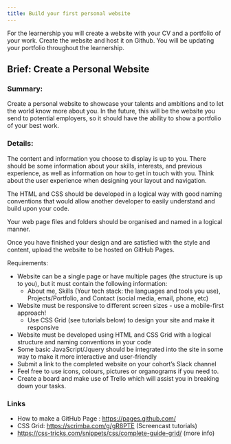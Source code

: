 ```yaml
---
title: Build your first personal website
---
```


For the learnership you will create a website with your CV and a portfolio of your work. Create the website and host it on Github. You will be updating your portfolio throughout the learnership.

## Brief: Create a Personal Website

### Summary:

Create a personal website to showcase your talents and ambitions and to let the world know more about you. In the future, this will be the website you send to potential employers, so it should have the ability to show a portfolio of your best work.

### Details:

The content and information you choose to display is up to you. There should be some information about your skills, interests, and previous experience, as well as information on how to get in touch with you. Think about the user experience when designing your layout and navigation.

The HTML and CSS should be developed in a logical way with good naming conventions that would allow another developer to easily understand and build upon your code.

Your web page files and folders should be organised and named in a logical manner.

Once you have finished your design and are satisfied with the style and content, upload the website to be hosted on GitHub Pages.

Requirements:

- Website can be a single page or have multiple pages (the structure is up to you), but it must contain the following information:
  - About me, Skills (Your tech stack: the languages and tools you use), Projects/Portfolio, and Contact (social media, email, phone, etc)
- Website must be responsive to different screen sizes - use a mobile-first approach!
  - Use CSS Grid (see tutorials below) to design your site and make it responsive
- Website must be developed using HTML and CSS Grid with a logical structure and naming conventions in your code
- Some basic JavaScript/Jquery should be integrated into the site in some way to make it more interactive and user-friendly
- Submit a link to the completed website on your cohort’s Slack channel
- Feel free to use icons, colours, pictures or organograms if you need to.
- Create a board and make use of Trello which will assist you in breaking down your tasks.

### Links

- How to make a GitHub Page : https://pages.github.com/
- CSS Grid: https://scrimba.com/g/gR8PTE (Screencast tutorials)
- https://css-tricks.com/snippets/css/complete-guide-grid/ (more info)
